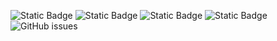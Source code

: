 ![Static Badge](https://img.shields.io/badge/blacklists-60-000000) ![Static Badge](https://img.shields.io/badge/blacklisted-2715946-cc0000) ![Static Badge](https://img.shields.io/badge/whitelisted-2242-00CC00) ![Static Badge](https://img.shields.io/badge/streaming_blacklist-28106-000000) ![GitHub issues](https://img.shields.io/github/issues/fabriziosalmi/blacklists)
